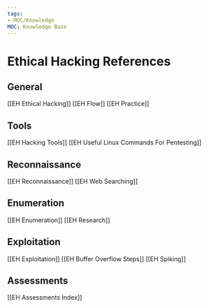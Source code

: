 ```yaml
---
tags:
- MOC/Knowledge
MOC: Knowledge Base
---
```

# Ethical Hacking References
## General
[[EH Ethical Hacking]]
[[EH Flow]]
[[EH Practice]]
## Tools
[[EH Hacking Tools]]
[[EH Useful Linux Commands For Pentesting]]
## Reconnaissance
[[EH Reconnaissance]]
[[EH Web Searching]]
## Enumeration
[[EH Enumeration]]
[[EH Research]]
## Exploitation
[[EH Exploitation]]
[[EH Buffer Overflow Steps]]
[[EH Spiking]]
## Assessments
[[EH Assessments Index]]